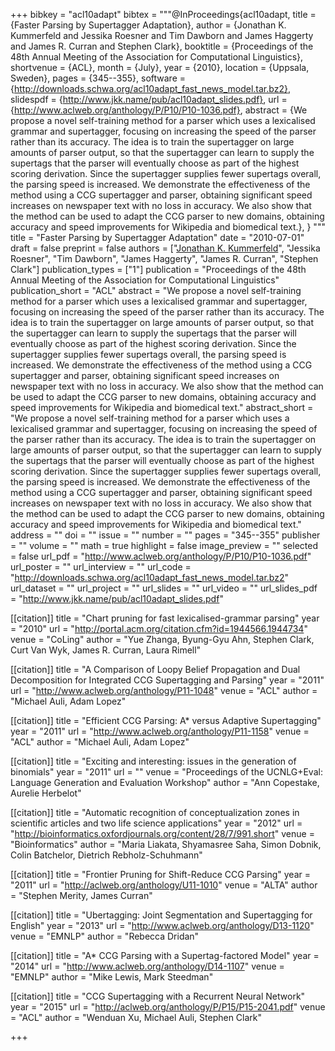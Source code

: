 +++
bibkey = "acl10adapt"
bibtex = """@InProceedings{acl10adapt,
  title     = {Faster Parsing by Supertagger Adaptation},
  author    = {Jonathan K. Kummerfeld and Jessika Roesner and Tim Dawborn and James Haggerty and James R. Curran and Stephen Clark},
  booktitle = {Proceedings of the 48th Annual Meeting of the Association for Computational Linguistics},
  shortvenue = {ACL},
  month     = {July},
  year      = {2010},
  location  = {Uppsala, Sweden},
  pages     = {345--355},
  software  = {http://downloads.schwa.org/acl10adapt_fast_news_model.tar.bz2},
  slidespdf = {http://www.jkk.name/pub/acl10adapt_slides.pdf},
  url       = {http://www.aclweb.org/anthology/P/P10/P10-1036.pdf},
  abstract  = {We propose a novel self-training method for a parser which uses a lexicalised grammar and supertagger, focusing on increasing the speed of the parser rather than its accuracy. The idea is to train the supertagger on large amounts of parser output, so that the supertagger can learn to supply the supertags that the parser will eventually choose as part of the highest scoring derivation. Since the supertagger supplies fewer supertags overall, the parsing speed is increased. We demonstrate the effectiveness of the method using a CCG supertagger and parser, obtaining significant speed increases on newspaper text with no loss in accuracy. We also show that the method can be used to adapt the CCG parser to new domains, obtaining accuracy and speed improvements for Wikipedia and biomedical text.},
}
"""
title = "Faster Parsing by Supertagger Adaptation"
date = "2010-07-01"
draft = false
preprint = false
authors = ["<span style='text-decoration:underline;'>Jonathan K. Kummerfeld</span>", "Jessika Roesner", "Tim Dawborn", "James Haggerty", "James R. Curran", "Stephen Clark"]
publication_types = ["1"]
publication = "Proceedings of the 48th Annual Meeting of the Association for Computational Linguistics"
publication_short = "ACL"
abstract = "We propose a novel self-training method for a parser which uses a lexicalised grammar and supertagger, focusing on increasing the speed of the parser rather than its accuracy. The idea is to train the supertagger on large amounts of parser output, so that the supertagger can learn to supply the supertags that the parser will eventually choose as part of the highest scoring derivation. Since the supertagger supplies fewer supertags overall, the parsing speed is increased. We demonstrate the effectiveness of the method using a CCG supertagger and parser, obtaining significant speed increases on newspaper text with no loss in accuracy. We also show that the method can be used to adapt the CCG parser to new domains, obtaining accuracy and speed improvements for Wikipedia and biomedical text."
abstract_short = "We propose a novel self-training method for a parser which uses a lexicalised grammar and supertagger, focusing on increasing the speed of the parser rather than its accuracy. The idea is to train the supertagger on large amounts of parser output, so that the supertagger can learn to supply the supertags that the parser will eventually choose as part of the highest scoring derivation. Since the supertagger supplies fewer supertags overall, the parsing speed is increased. We demonstrate the effectiveness of the method using a CCG supertagger and parser, obtaining significant speed increases on newspaper text with no loss in accuracy. We also show that the method can be used to adapt the CCG parser to new domains, obtaining accuracy and speed improvements for Wikipedia and biomedical text."
address = ""
doi = ""
issue = ""
number = ""
pages = "345--355"
publisher = ""
volume = ""
math = true
highlight = false
image_preview = ""
selected = false
url_pdf = "http://www.aclweb.org/anthology/P/P10/P10-1036.pdf"
url_poster = ""
url_interview = ""
url_code = "http://downloads.schwa.org/acl10adapt_fast_news_model.tar.bz2"
url_dataset = ""
url_project = ""
url_slides = ""
url_video = ""
url_slides_pdf = "http://www.jkk.name/pub/acl10adapt_slides.pdf"

[[citation]]
title = "Chart pruning for fast lexicalised-grammar parsing"
year = "2010"
url = "http://portal.acm.org/citation.cfm?id=1944566.1944734"
venue = "CoLing"
author = "Yue Zhanga, Byung-Gyu Ahn, Stephen Clark, Curt Van Wyk, James R. Curran, Laura Rimell"

[[citation]]
title = "A Comparison of Loopy Belief Propagation and Dual Decomposition for Integrated CCG Supertagging and Parsing"
year = "2011"
url = "http://www.aclweb.org/anthology/P11-1048"
venue = "ACL"
author = "Michael Auli, Adam Lopez"

[[citation]]
title = "Efficient CCG Parsing: A* versus Adaptive Supertagging"
year = "2011"
url = "http://www.aclweb.org/anthology/P11-1158"
venue = "ACL"
author = "Michael Auli, Adam Lopez"

[[citation]]
title = "Exciting and interesting: issues in the generation of binomials"
year = "2011"
url = ""
venue = "Proceedings of the UCNLG+Eval: Language Generation and Evaluation Workshop"
author = "Ann Copestake, Aurelie Herbelot"

[[citation]]
title = "Automatic recognition of conceptualization zones in scientific articles and two life science applications"
year = "2012"
url = "http://bioinformatics.oxfordjournals.org/content/28/7/991.short"
venue = "Bioinformatics"
author = "Maria Liakata, Shyamasree Saha, Simon Dobnik, Colin Batchelor, Dietrich Rebholz-Schuhmann"

[[citation]]
title = "Frontier Pruning for Shift-Reduce CCG Parsing"
year = "2011"
url = "http://aclweb.org/anthology/U11-1010"
venue = "ALTA"
author = "Stephen Merity, James Curran"

[[citation]]
title = "Ubertagging: Joint Segmentation and Supertagging for English"
year = "2013"
url = "http://www.aclweb.org/anthology/D13-1120"
venue = "EMNLP"
author = "Rebecca Dridan"

[[citation]]
title = "A* CCG Parsing with a Supertag-factored Model"
year = "2014"
url = "http://www.aclweb.org/anthology/D14-1107"
venue = "EMNLP"
author = "Mike Lewis, Mark Steedman"

[[citation]]
title = "CCG Supertagging with a Recurrent Neural Network"
year = "2015"
url = "http://aclweb.org/anthology/P/P15/P15-2041.pdf"
venue = "ACL"
author = "Wenduan Xu, Michael Auli, Stephen Clark"


+++